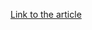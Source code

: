 [Link to the article](https://blog.trendmicro.com/trendlabs-security-intelligence/new-blackpos-malware-emerges-in-the-wild-targets-retailaccounts/)
